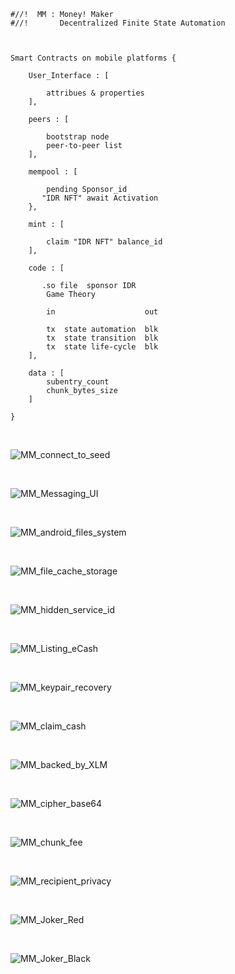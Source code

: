 ```json:
#//!  MM : Money! Maker
#//!       Decentralized Finite State Automation



Smart Contracts on mobile platforms {

    User_Interface : [

        attribues & properties
    ],

    peers : [

        bootstrap node
        peer-to-peer list
    ],

    mempool : [

        pending Sponsor_id
       "IDR NFT" await Activation
    },

    mint : [

        claim "IDR NFT" balance_id
    ],

    code : [

       .so file  sponsor IDR
        Game Theory

        in                    out

        tx  state automation  blk
        tx  state transition  blk
        tx  state life-cycle  blk
    ],

    data : [
        subentry_count
        chunk_bytes_size
    ]

}

```


<br />



![_MM_connect_to_seed_](_MM_con_seed_.png)



<br />



![_MM_Messaging_UI_](_MM_v0.11.0_.png)



<br />



![_MM_android_files_system_](_MM_storage_files_.png)



<br />



![_MM_file_cache_storage_](_MM_v0.22.0_.png)



<br />


![_MM_hidden_service_id_](_MM_v0.33.0_.png)



<br />



![_MM_Listing_eCash_](_MM_OHLC_.png)



<br />


![_MM_keypair_recovery_](_MM_XLM_keypair_.png)



<br />


![_MM_claim_cash_](_MM_sponsor_claim_.png)



<br />


![_MM_backed_by_XLM_](_MM_backed_by_XLM_.png)



<br />


![_MM_cipher_base64_](_MM_data_cipher_.png)



<br />


![_MM_chunk_fee_](_MM_data_chunk_.png)



<br />


![_MM_recipient_privacy_](_MM_data_privacy_.png)



<br />


![_MM_Joker_Red_](_MM_Jr_.png)



<br />


![_MM_Joker_Black_](_MM_Jb_.png)
